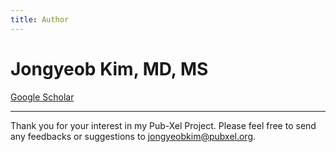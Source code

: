 ```yaml
---
title: Author
---
```


# Jongyeob Kim, MD, MS
[Google Scholar](https://scholar.google.com/citations?user=7VjefOQAAAAJ&hl=en&oi=ao)

---
Thank you for your interest in my Pub-Xel Project. Please feel free to send any feedbacks or suggestions to jongyeobkim@pubxel.org.